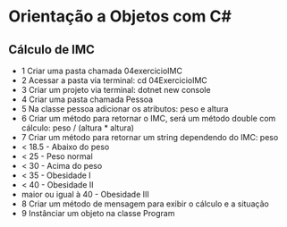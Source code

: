 # Orientação a Objetos com C#
## Cálculo de IMC

- 1 Criar uma pasta chamada 04exercicioIMC
- 2 Acessar a pasta via terminal: cd 04ExercicioIMC
- 3 Criar um projeto via terminal: dotnet new console
- 4 Criar uma pasta chamada Pessoa
- 5 Na classe pessoa adicionar os atributos: peso e altura
- 6 Criar um método para retornar o IMC, será um método double 
  com cálculo: peso / (altura * altura)
- 7 Criar um método para retornar um string dependendo do IMC: peso
- < 18.5 - Abaixo do peso
- < 25   - Peso normal
- < 30   - Acima do peso
- < 35   - Obesidade I
- < 40   - Obesidade II
- maior ou igual à 40   - Obesidade III
- 8 Criar um método de mensagem para exibir o cálculo e a situação
- 9 Instânciar um objeto na classe Program
